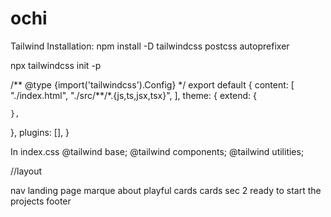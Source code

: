 # ochi

Tailwind
Installation: 
npm install -D tailwindcss postcss autoprefixer

npx tailwindcss init -p

<p>
/** @type {import('tailwindcss').Config} */
export default {
  content: [
    "./index.html",
    "./src/**/*.{js,ts,jsx,tsx}",
  ],
  theme: {
    extend: {
     
      
    },
  },
  plugins: [],
}


In index.css
@tailwind base;
@tailwind components;
@tailwind utilities;

//layout

nav
landing page
marque
about
playful
cards
cards sec 2
ready to start the projects
footer


